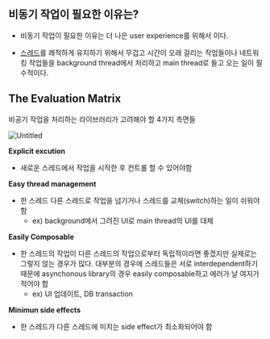 ## 비동기 작업이 필요한 이유는?

* 비동기 작업이 필요한 이유는 더 나은 user experience를 위해서 이다.

* [스레드](https://www.notion.so/Thread-81b7dbbedc0c4892bc57db82930d1c16)를 쾌적하게 유지하기 위해서 무겁고 시간이 오래 걸리는 작업들이나 네트워킹 작업들을 background thread에서 처리하고 main thread로 들고 오는 일이 필수적이다.

## The Evaluation Matrix

비공기 작업을 처리하는 라이브러리가 고려해야 할 4가지 측면들

![Untitled](https://user-images.githubusercontent.com/80076029/135937062-d1c29254-be07-4538-80a5-750600f40dee.png)


**Explicit excution**

- 새로운 스레드에서 작업을 시작한 후 컨트롤 할 수 있어야함

**Easy thread management**

- 한 스레드 다른 스레드로 작업을 넘기거나 스레드를 교체(switch)하는 일이 쉬워야함
  - ex) background에서 그려진 UI로 main thread의 UI를 대체

**Easily Composable**

- 한 스레드의 작업이 다른 스레드의 작업으로부터 독립적이라면 좋겠지만 실제로는 그렇지 않는 경우가 많다. 대부분의 경우에 스레드들은 서로 interdependent하기 때문에 asynchonous library의 경우 easily composable하고 에러가 날 여지가 적어야 함
  - ex) UI 업데이트, DB transaction

**Minimun side effects**

- 한 스레드가 다른 스레드에 미치는 side effect가 최소화되어야 함
